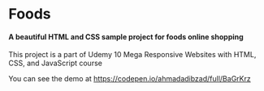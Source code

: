 # Foods

#### A beautiful HTML and CSS sample project for foods online shopping

This project is a part of Udemy 10 Mega Responsive Websites with HTML, CSS, and JavaScript course

You can see the demo at https://codepen.io/ahmadadibzad/full/BaGrKrz
